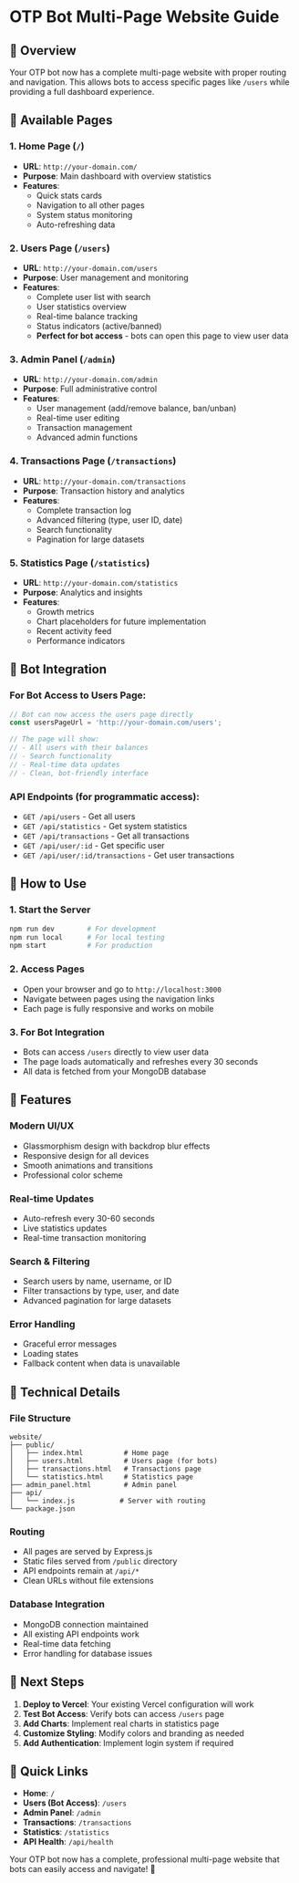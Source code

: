 # OTP Bot Multi-Page Website Guide

## 🎯 Overview

Your OTP bot now has a complete multi-page website with proper routing and navigation. This allows bots to access specific pages like `/users` while providing a full dashboard experience.

## 📄 Available Pages

### 1. **Home Page** (`/`)
- **URL**: `http://your-domain.com/`
- **Purpose**: Main dashboard with overview statistics
- **Features**: 
  - Quick stats cards
  - Navigation to all other pages
  - System status monitoring
  - Auto-refreshing data

### 2. **Users Page** (`/users`)
- **URL**: `http://your-domain.com/users`
- **Purpose**: User management and monitoring
- **Features**:
  - Complete user list with search
  - User statistics overview
  - Real-time balance tracking
  - Status indicators (active/banned)
  - **Perfect for bot access** - bots can open this page to view user data

### 3. **Admin Panel** (`/admin`)
- **URL**: `http://your-domain.com/admin`
- **Purpose**: Full administrative control
- **Features**:
  - User management (add/remove balance, ban/unban)
  - Real-time user editing
  - Transaction management
  - Advanced admin functions

### 4. **Transactions Page** (`/transactions`)
- **URL**: `http://your-domain.com/transactions`
- **Purpose**: Transaction history and analytics
- **Features**:
  - Complete transaction log
  - Advanced filtering (type, user ID, date)
  - Search functionality
  - Pagination for large datasets

### 5. **Statistics Page** (`/statistics`)
- **URL**: `http://your-domain.com/statistics`
- **Purpose**: Analytics and insights
- **Features**:
  - Growth metrics
  - Chart placeholders for future implementation
  - Recent activity feed
  - Performance indicators

## 🤖 Bot Integration

### For Bot Access to Users Page:
```javascript
// Bot can now access the users page directly
const usersPageUrl = 'http://your-domain.com/users';

// The page will show:
// - All users with their balances
// - Search functionality
// - Real-time data updates
// - Clean, bot-friendly interface
```

### API Endpoints (for programmatic access):
- `GET /api/users` - Get all users
- `GET /api/statistics` - Get system statistics
- `GET /api/transactions` - Get all transactions
- `GET /api/user/:id` - Get specific user
- `GET /api/user/:id/transactions` - Get user transactions

## 🚀 How to Use

### 1. **Start the Server**
```bash
npm run dev        # For development
npm run local      # For local testing
npm start          # For production
```

### 2. **Access Pages**
- Open your browser and go to `http://localhost:3000`
- Navigate between pages using the navigation links
- Each page is fully responsive and works on mobile

### 3. **For Bot Integration**
- Bots can access `/users` directly to view user data
- The page loads automatically and refreshes every 30 seconds
- All data is fetched from your MongoDB database

## 🎨 Features

### **Modern UI/UX**
- Glassmorphism design with backdrop blur effects
- Responsive design for all devices
- Smooth animations and transitions
- Professional color scheme

### **Real-time Updates**
- Auto-refresh every 30-60 seconds
- Live statistics updates
- Real-time transaction monitoring

### **Search & Filtering**
- Search users by name, username, or ID
- Filter transactions by type, user, and date
- Advanced pagination for large datasets

### **Error Handling**
- Graceful error messages
- Loading states
- Fallback content when data is unavailable

## 🔧 Technical Details

### **File Structure**
```
website/
├── public/
│   ├── index.html          # Home page
│   ├── users.html          # Users page (for bots)
│   ├── transactions.html   # Transactions page
│   └── statistics.html     # Statistics page
├── admin_panel.html        # Admin panel
├── api/
│   └── index.js           # Server with routing
└── package.json
```

### **Routing**
- All pages are served by Express.js
- Static files served from `/public` directory
- API endpoints remain at `/api/*`
- Clean URLs without file extensions

### **Database Integration**
- MongoDB connection maintained
- All existing API endpoints work
- Real-time data fetching
- Error handling for database issues

## 🎯 Next Steps

1. **Deploy to Vercel**: Your existing Vercel configuration will work
2. **Test Bot Access**: Verify bots can access `/users` page
3. **Add Charts**: Implement real charts in statistics page
4. **Customize Styling**: Modify colors and branding as needed
5. **Add Authentication**: Implement login system if required

## 🔗 Quick Links

- **Home**: `/`
- **Users (Bot Access)**: `/users`
- **Admin Panel**: `/admin`
- **Transactions**: `/transactions`
- **Statistics**: `/statistics`
- **API Health**: `/api/health`

Your OTP bot now has a complete, professional multi-page website that bots can easily access and navigate! 🎉
